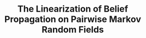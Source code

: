 ---
arxiv: 1502.04956
authors:
- firstname: Wolfgang
  institute: Carnegie Mellon University
  lastname: Gatterbauer
layout: refuses
section: pre
title: The Linearization of Belief Propagation on Pairwise Markov Random Fields
---